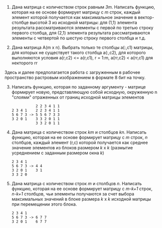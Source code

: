 1. Дана матрица с количеством строк равным *3m*. Написать функцию, которая на ее основе формирует матрицу c *m* строк,
 каждый элемент которой получается как максимальное значение в вектор-столбце высотой 3 из исходной матрицы:
 для (1,1) элемента результата рассматриваются элементы с первой по третью строку первого столбца, 
 для (2,1) элемента результата рассматриваются элементы с четвертой по шестую строку первого столбца и т.д.
 
2. Дана матрица A(m x n). Выбрать только те столбцы a(:,с1) матрицы, для которых не существует такого столбца a(:,с2), для которого выполняются условия
	a(r,с2) <= a(r,с1), r = 1:m,
	a(rr,с2) < a(rr,с1) для некторого rr
 
 Здесь и далее предполагается работа с загруженным в рабочее пространство растровым изображением в формате 8 бит на точку.
 
 3. Написать функцию, которая по заданному аргументу - матрице формирует новую, представляющую собой исходную, окруженную n "слоями" отраженных от границ исходной матрицы элементов

                   2 2 3 4 1 1
        2 3 4 1    2 2 3 4 1 1
        5 6 7 3 -> 5 5 6 7 3 3 
        3 2 0 1    3 3 2 0 1 1  
                   3 3 2 0 1 1
 
 4. Дана матрица с количеством строк *km* и столбцов *kn*. Написать функцию,  которая на ее основе формирует матрицу c *m* строк, *n* столбцов, каждый элемент (r,c) которой получается как среднее значение элементов из блоков размером *k* х *k* (размытие усреднением с заданным размером окна *k*)

        2 3 4 1  
        5 6 7 3 -> 4 4 
        3 2 0 1    3 1
        3 3 2 0                     
 
 5. Дана матрица с количеством строк *m* и столбцов *n*. Написать функцию,  которая на ее основе формирует матрицу c *m-k+1* строк, *n-k+1* столбцов, чьи элементы получаются за счет выбора максимальных значений в блоке размера *k* х *k* исходной матрицы при перемещении этого блока.
 
        2 3 4 1    
        5 6 7 3 -> 6 7 7 
        3 2 0 1    6 7 7
                   
 
 
 
